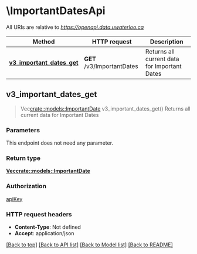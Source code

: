 # \ImportantDatesApi

All URIs are relative to *https://openapi.data.uwaterloo.ca*

Method | HTTP request | Description
------------- | ------------- | -------------
[**v3_important_dates_get**](ImportantDatesApi.md#v3_important_dates_get) | **GET** /v3/ImportantDates | Returns all current data for Important Dates



## v3_important_dates_get

> Vec<crate::models::ImportantDate> v3_important_dates_get()
Returns all current data for Important Dates

### Parameters

This endpoint does not need any parameter.

### Return type

[**Vec<crate::models::ImportantDate>**](ImportantDate.md)

### Authorization

[apiKey](../README.md#apiKey)

### HTTP request headers

- **Content-Type**: Not defined
- **Accept**: application/json

[[Back to top]](#) [[Back to API list]](../README.md#documentation-for-api-endpoints) [[Back to Model list]](../README.md#documentation-for-models) [[Back to README]](../README.md)
